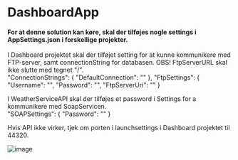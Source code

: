 # DashboardApp
**For at denne solution kan køre, skal der tilføjes nogle settings i AppSettings.json i forskellige projekter.**
<br>
<br>
I Dashboard projektet skal der tilføjet setting for at kunne kommunikere med FTP-server, samt connectionString for databasen.
OBS! FtpServerURL skal ikke slutte med tegnet "/".
<br>
 "ConnectionStrings": {
    "DefaultConnection": ""
  },
"FtpSettings": {
    "Username": "",
    "Password": "",
    "FtpServerUri": ""
  }
  
  
  I WeatherServiceAPI skal der tilføjes et password i  Settings for a kommunikere med SoapServicen.
<br>
   "SOAPSettings": {
    "Password": ""
  }
  
  
  Hvis API ikke virker, tjek om porten i launchsettings i Dashboard projektet til 44320.
  
  
![image](https://user-images.githubusercontent.com/36636158/160621135-243f8d8b-246e-4479-8fd0-5c4b2df482f5.png)


  

